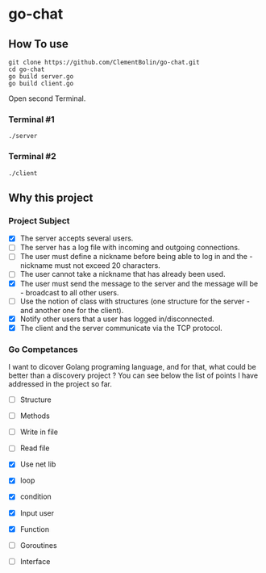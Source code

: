 # go-chat

## How To use

    git clone https://github.com/ClementBolin/go-chat.git
    cd go-chat
    go build server.go
    go build client.go

Open second Terminal.

### Terminal #1

    ./server

### Terminal #2

    ./client

## Why this project

### Project Subject

- [x] The server accepts several users.
- [ ] The server has a log file with incoming and outgoing connections.
- [ ] The user must define a nickname before being able to log in and the - nickname must not exceed 20 characters.
- [ ] The user cannot take a nickname that has already been used.
- [x] The user must send the message to the server and the message will be - broadcast to all other users.
- [ ] Use the notion of class with structures (one structure for the server - and another one for the client).
- [x] Notify other users that a user has logged in/disconnected.
- [x] The client and the server communicate via the TCP protocol.

### Go Competances
I want to dicover Golang programing language, and for that, what could be better than a discovery project ?
You can see below the list of points I have addressed in the project so far. 

- [ ] Structure
- [ ] Methods
- [ ] Write in file
- [ ] Read file
- [x] Use net lib
- [x] loop
- [x] condition
- [x] Input user
- [x] Function
- [ ] Goroutines
- [ ] Interface



